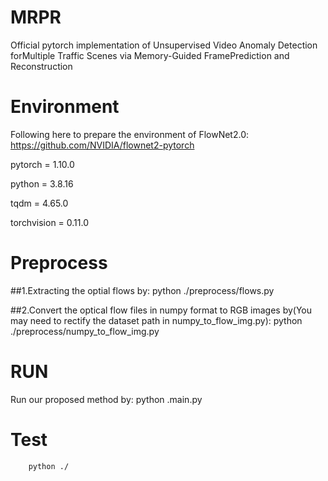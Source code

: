 # MRPR
Official pytorch implementation of Unsupervised Video Anomaly Detection forMultiple Traffic Scenes via Memory-Guided FramePrediction and Reconstruction

# Environment
Following here to prepare the environment of FlowNet2.0: https://github.com/NVIDIA/flownet2-pytorch

pytorch = 1.10.0

python = 3.8.16

tqdm = 4.65.0

torchvision = 0.11.0

# Preprocess
##1.Extracting the optial flows by:
        python ./preprocess/flows.py

##2.Convert the optical flow files in numpy format to RGB images by(You may need to rectify the dataset path in numpy_to_flow_img.py):
        python ./preprocess/numpy_to_flow_img.py

# RUN
Run our proposed method by:
    python .main.py

# Test
        python ./
